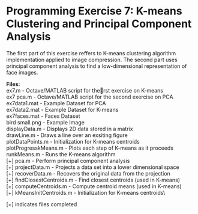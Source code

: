 # Programming Exercise 7: K-means Clustering and Principal Component Analysis

The first part of this exercise reffers to K-means clustering algorithm implementation applied to image compression. The second part uses principal component analysis to find a low-dimensional representation of face images.

**Files:**\
ex7.m - Octave/MATLAB script for therst exercise on K-means\
ex7 pca.m - Octave/MATLAB script for the second exercise on PCA\
ex7data1.mat - Example Dataset for PCA\
ex7data2.mat - Example Dataset for K-means\
ex7faces.mat - Faces Dataset\
bird small.png - Example Image\
displayData.m - Displays 2D data stored in a matrix\
drawLine.m - Draws a line over an exsiting figure\
plotDataPoints.m - Initialization for K-means centroids\
plotProgresskMeans.m - Plots each step of K-means as it proceeds\
runkMeans.m - Runs the K-means algorithm\
[+] pca.m - Perform principal component analysis\
[+] projectData.m - Projects a data set into a lower dimensional space\
[+] recoverData.m - Recovers the original data from the projection\
[+] findClosestCentroids.m - Find closest centroids (used in K-means)\
[+] computeCentroids.m - Compute centroid means (used in K-means)\
[+] kMeansInitCentroids.m - Initialization for K-means centroids\

[+] indicates files completed
